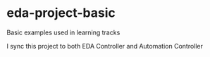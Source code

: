 # eda-project-basic
Basic examples used in learning tracks

I sync this project to both EDA Controller and Automation Controller
